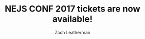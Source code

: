 ---
title: 'NEJS CONF 2017 tickets are now available!'
author: Zach Leatherman
layout: post
permalink: /nejsconf/2017/
categories:
tags:
 - upcoming
 - external
 - nejsconf
external_url: https://2017.nejsconf.com/
---